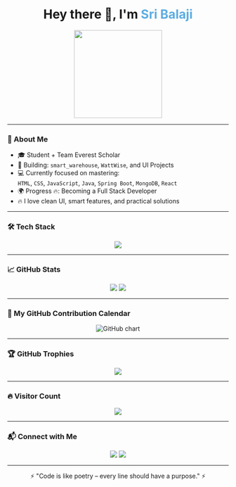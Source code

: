 <h1 align="center">
  Hey there 👋, I'm <span style="color:#5DADE2">Sri Balaji</span>  
</h1>

<p align="center">
  <img src="https://media.giphy.com/media/26ufnwz3wDUli7GU0/giphy.gif" width="200"/>
</p>

---

### 🚀 About Me

- 🎓 Student + Team Everest Scholar  
- 🔨 Building: `smart_warehouse`, `WattWise`, and UI Projects  
- 💻 Currently focused on mastering:  
  `HTML`, `CSS`, `JavaScript`, `Java`, `Spring Boot`, `MongoDB`, `React`  
- 🌍 Progress 🔥: Becoming a Full Stack Developer  
- 🔥 I love clean UI, smart features, and practical solutions  

---

### 🛠️ Tech Stack

<p align="center">
  <img src="https://skillicons.dev/icons?i=java,spring,mysql,mongodb,html,css,js,react,git,github,vscode" />
</p>

---

### 📈 GitHub Stats

<p align="center">
  <img src="https://github-readme-stats.vercel.app/api?username=SribalajiV007&show_icons=true&theme=tokyonight" />
  <img src="https://github-readme-streak-stats.herokuapp.com?user=SribalajiV007&theme=tokyonight&date_format=M%20j%5B%2C%20Y%5D" />
</p>

---

### 📅 My GitHub Contribution Calendar

<p align="center">
  <img src="https://ghchart.rshah.org/SribalajiV007" alt="GitHub chart" />
</p>

---

### 🏆 GitHub Trophies

<p align="center">
  <img src="https://github-profile-trophy.vercel.app/?username=SribalajiV007&theme=onedark" />
</p>

---

### 🔥 Visitor Count

<p align="center">
  <img src="https://komarev.com/ghpvc/?username=SribalajiV007&label=👀%20Profile%20Views&color=blueviolet&style=flat" />
</p>

---

### 📬 Connect with Me

<p align="center">
  <a href="mailto:sribalajihema2003@gmail.com"><img src="https://img.shields.io/badge/Gmail-D14836?style=for-the-badge&logo=gmail&logoColor=white"></a>
  <a href="https://www.linkedin.com/in/sribalajiv-0598aa27a/"><img src="https://img.shields.io/badge/LinkedIn-blue?style=for-the-badge&logo=linkedin&logoColor=white"></a>
</p>

---

<p align="center">
  ⚡ "Code is like poetry – every line should have a purpose." ⚡
</p>
